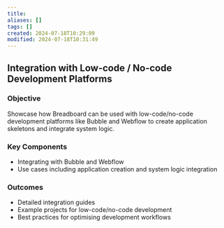 ```yaml
---
title: 
aliases: []
tags: []
created: 2024-07-18T10:29:09
modified: 2024-07-18T10:31:49
---
```


## Integration with Low-code / No-code Development Platforms

### Objective

Showcase how Breadboard can be used with low-code/no-code development platforms like Bubble and Webflow to create application skeletons and integrate system logic.

### Key Components

- Integrating with Bubble and Webflow
- Use cases including application creation and system logic integration

### Outcomes

- Detailed integration guides
- Example projects for low-code/no-code development
- Best practices for optimising development workflows
